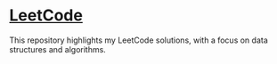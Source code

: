 # [LeetCode](https://leetcode.com/u/nazmulislam92/)
This repository highlights my LeetCode solutions, with a focus on data structures and algorithms.


